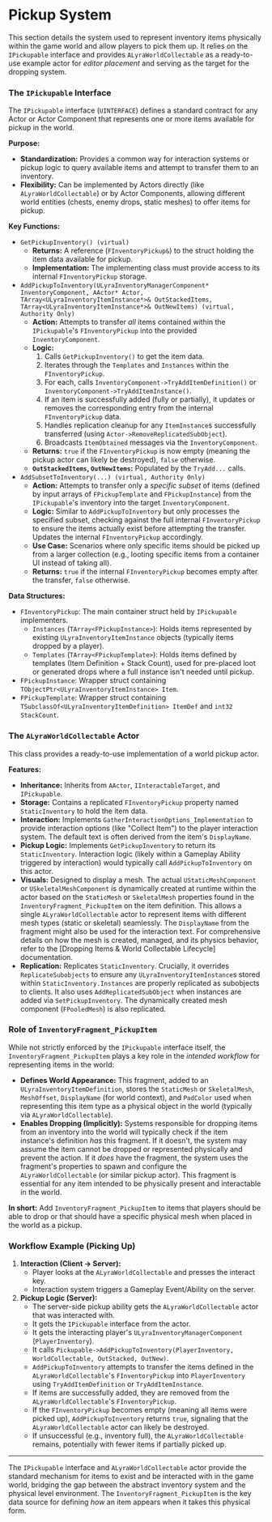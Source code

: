 # Pickup System

This section details the system used to represent inventory items physically within the game world and allow players to pick them up. It relies on the `IPickupable` interface and provides `ALyraWorldCollectable` as a ready-to-use example actor for _editor placement_ and serving as the target for the dropping system.

### The `IPickupable` Interface

The `IPickupable` interface (`UINTERFACE`) defines a standard contract for any Actor or Actor Component that represents one or more items available for pickup in the world.

**Purpose:**

* **Standardization:** Provides a common way for interaction systems or pickup logic to query available items and attempt to transfer them to an inventory.
* **Flexibility:** Can be implemented by Actors directly (like `ALyraWorldCollectable`) or by Actor Components, allowing different world entities (chests, enemy drops, static meshes) to offer items for pickup.

**Key Functions:**

* `GetPickupInventory() (virtual)`
  * **Returns:** A reference (`FInventoryPickup&`) to the struct holding the item data available for pickup.
  * **Implementation:** The implementing class must provide access to its internal `FInventoryPickup` storage.
* `AddPickupToInventory(ULyraInventoryManagerComponent* InventoryComponent, AActor* Actor, TArray<ULyraInventoryItemInstance*>& OutStackedItems, TArray<ULyraInventoryItemInstance*>& OutNewItems) (virtual, Authority Only)`
  * **Action:** Attempts to transfer _all_ items contained within the `IPickupable`'s `FInventoryPickup` into the provided `InventoryComponent`.
  * **Logic:**
    1. Calls `GetPickupInventory()` to get the item data.
    2. Iterates through the `Templates` and `Instances` within the `FInventoryPickup`.
    3. For each, calls `InventoryComponent->TryAddItemDefinition()` or `InventoryComponent->TryAddItemInstance()`.
    4. If an item is successfully added (fully or partially), it updates or removes the corresponding entry from the internal `FInventoryPickup` data.
    5. Handles replication cleanup for any `ItemInstance`s successfully transferred (using `Actor->RemoveReplicatedSubObject`).
    6. Broadcasts `ItemObtained` messages via the `InventoryComponent`.
  * **Returns:** `true` if the `FInventoryPickup` is now empty (meaning the pickup actor can likely be destroyed), `false` otherwise.
  * **`OutStackedItems`, `OutNewItems`:** Populated by the `TryAdd...` calls.
* `AddSubsetToInventory(...) (virtual, Authority Only)`
  * **Action:** Attempts to transfer only a _specific subset_ of items (defined by input arrays of `FPickupTemplate` and `FPickupInstance`) from the `IPickupable`'s inventory into the target `InventoryComponent`.
  * **Logic:** Similar to `AddPickupToInventory` but only processes the specified subset, checking against the full internal `FInventoryPickup` to ensure the items actually exist before attempting the transfer. Updates the internal `FInventoryPickup` accordingly.
  * **Use Case:** Scenarios where only specific items should be picked up from a larger collection (e.g., looting specific items from a container UI instead of taking all).
  * **Returns:** `true` if the internal `FInventoryPickup` becomes empty after the transfer, `false` otherwise.

**Data Structures:**

* `FInventoryPickup`: The main container struct held by `IPickupable` implementers.
  * `Instances` (`TArray<FPickupInstance>`): Holds items represented by existing `ULyraInventoryItemInstance` objects (typically items dropped by a player).
  * `Templates` (`TArray<FPickupTemplate>`): Holds items defined by templates (Item Definition + Stack Count), used for pre-placed loot or generated drops where a full instance isn't needed until pickup.
* `FPickupInstance`: Wrapper struct containing `TObjectPtr<ULyraInventoryItemInstance> Item`.
* `FPickupTemplate`: Wrapper struct containing `TSubclassOf<ULyraInventoryItemDefinition> ItemDef` and `int32 StackCount`.

### The `ALyraWorldCollectable` Actor

This class provides a ready-to-use implementation of a world pickup actor.

**Features:**

* **Inheritance:** Inherits from `AActor`, `IInteractableTarget`, and `IPickupable`.
* **Storage:** Contains a replicated `FInventoryPickup` property named `StaticInventory` to hold the item data.
* **Interaction:** Implements `GatherInteractionOptions_Implementation` to provide interaction options (like "Collect Item") to the player interaction system. The default text is often derived from the item's `DisplayName`.
* **Pickup Logic:** Implements `GetPickupInventory` to return its `StaticInventory`. Interaction logic (likely within a Gameplay Ability triggered by interaction) would typically call `AddPickupToInventory` on this actor.
* **Visuals:** Designed to display a mesh. The actual `UStaticMeshComponent` or `USkeletalMeshComponent` is dynamically created at runtime within the actor based on the `StaticMesh` or `SkeletalMesh` properties found in the `InventoryFragment_PickupItem` on the item definition. This allows a single `ALyraWorldCollectable` actor to represent items with different mesh types (static or skeletal) seamlessly. The `DisplayName` from the fragment might also be used for the interaction text. For comprehensive details on how the mesh is created, managed, and its physics behavior, refer to the \[Dropping Items & World Collectable Lifecycle] documentation.
* **Replication:** Replicates `StaticInventory`. Crucially, it overrides `ReplicateSubobjects` to ensure any `ULyraInventoryItemInstance`s stored within `StaticInventory.Instances` are properly replicated as subobjects to clients. It also uses `AddReplicatedSubObject` when instances are added via `SetPickupInventory`. The dynamically created mesh component (`FPooledMesh`) is also replicated.

### Role of `InventoryFragment_PickupItem`

While not strictly enforced by the `IPickupable` interface itself, the `InventoryFragment_PickupItem` plays a key role in the _intended workflow_ for representing items in the world:

* **Defines World Appearance:** This fragment, added to an `ULyraInventoryItemDefinition`, stores the `StaticMesh` or `SkeletalMesh`, `MeshOffset`, `DisplayName` (for world context), and `PadColor` used when representing this item type as a physical object in the world (typically via `ALyraWorldCollectable`).
* **Enables Dropping (Implicitly):** Systems responsible for dropping items from an inventory into the world will typically check if the item instance's definition _has_ this fragment. If it doesn't, the system may assume the item cannot be dropped or represented physically and prevent the action. If it _does_ have the fragment, the system uses the fragment's properties to spawn and configure the `ALyraWorldCollectable` (or similar pickup actor). This fragment is essential for any item intended to be physically present and interactable in the world.

**In short:** Add `InventoryFragment_PickupItem` to items that players should be able to drop or that should have a specific physical mesh when placed in the world as a pickup.

### Workflow Example (Picking Up)

1. **Interaction (Client -> Server):**
   * Player looks at the `ALyraWorldCollectable` and presses the interact key.
   * Interaction system triggers a Gameplay Event/Ability on the server.
2. **Pickup Logic (Server):**
   * The server-side pickup ability gets the `ALyraWorldCollectable` actor that was interacted with.
   * It gets the `IPickupable` interface from the actor.
   * It gets the interacting player's `ULyraInventoryManagerComponent` (`PlayerInventory`).
   * It calls `Pickupable->AddPickupToInventory(PlayerInventory, WorldCollectable, OutStacked, OutNew)`.
   * `AddPickupToInventory` attempts to transfer the items defined in the `ALyraWorldCollectable`'s `FInventoryPickup` into `PlayerInventory` using `TryAddItemDefinition` or `TryAddItemInstance`.
   * If items are successfully added, they are removed from the `ALyraWorldCollectable`'s `FInventoryPickup`.
   * If the `FInventoryPickup` becomes empty (meaning all items were picked up), `AddPickupToInventory` returns `true`, signaling that the `ALyraWorldCollectable` actor can likely be destroyed.
   * If unsuccessful (e.g., inventory full), the `ALyraWorldCollectable` remains, potentially with fewer items if partially picked up.

***

The `IPickupable` interface and `ALyraWorldCollectable` actor provide the standard mechanism for items to exist and be interacted with in the game world, bridging the gap between the abstract inventory system and the physical level environment. The `InventoryFragment_PickupItem` is the key data source for defining _how_ an item appears when it takes this physical form.
